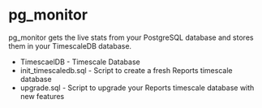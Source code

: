 # pg_monitor
pg_monitor gets the live stats from your PostgreSQL database and stores them in your TimescaleDB database.

* TimescaelDB - Timescale Database
* init_timescaledb.sql - Script to create a fresh Reports timescale database
* upgrade.sql - Script to upgrade your Reports timescale database with new features
